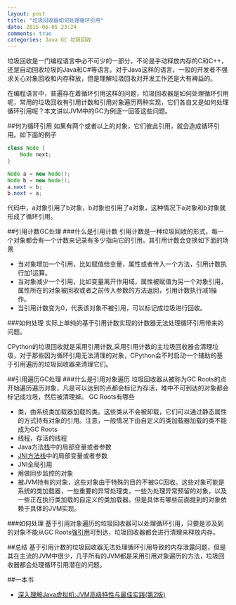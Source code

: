 ```yaml
---
layout: post
title: "垃圾回收器如何处理循环引用"
date: 2015-06-05 23:24
comments: true
categories: Java GC 垃圾回收
---
```

垃圾回收是一门编程语言中必不可少的一部分，不论是手动释放内存的C和C++，还是自动回收垃圾的Java和C#等语言。对于Java这样的语言，一般的开发者不强求关心对象回收和内存释放，但是理解垃圾回收对开发工作还是大有裨益的。
<!--more-->
在编程语言中，普遍存在着循环引用这样的问题，垃圾回收器是如何处理循环引用呢，常用的垃圾回收有引用计数和引用对象遍历两种实现，它们各自又是如何处理循环引用呢？本文讲以JVM中的GC为例逐一回答这些问题。

##何为循环引用
如果有两个或者以上的对象，它们彼此引用，就会造成循环引用。如下面的例子
```java
class Node {
	Node next;
}

Node a = new Node();
Node b = new Node();
a.next = b;
b.next = a;
```
代码中，a对象引用了b对象，b对象也引用了a对象，这种情况下a对象和b对象就形成了循环引用。

##引用计数GC处理
###什么是引用计数
引用计数是一种垃圾回收的形式，每一个对象都会有一个计数来记录有多少指向它的引用。其引用计数会变换如下面的场景

  * 当对象增加一个引用，比如赋值给变量，属性或者传入一个方法，引用计数执行加1运算。
  * 当对象减少一个引用，比如变量离开作用域，属性被赋值为另一个对象引用，属性所在的对象被回收或者之前传入参数的方法返回，引用计数执行减1操作。
  * 当引用计数变为0，代表该对象不被引用，可以标记成垃圾进行回收。

###如何处理
实际上单纯的基于引用计数实现的计数器无法处理循环引用带来的问题。

CPython的垃圾回收就是采用引用计数,采用引用计数的主垃圾回收器会清理垃圾，对于那些因为循环引用无法清理的对象，CPython会不时启动一个辅助的基于引用遍历的垃圾回收器来清理它们。

##引用遍历GC处理
###什么是引用对象遍历
垃圾回收器从被称为GC Roots的点开始遍历遍历对象，凡是可以达到的点都会标记为存活，堆中不可到达的对象都会标记成垃圾，然后被清理掉。
GC Roots有哪些

  * 类，由系统类加载器加载的类。这些类从不会被卸载，它们可以通过静态属性的方式持有对象的引用。注意，一般情况下由自定义的类加载器加载的类不能成为GC Roots
  * 线程，存活的线程
  * Java方法[栈](http://droidyue.com/blog/2014/12/07/differences-between-stack-and-heap-in-java/)中的局部变量或者参数
  * [JNI方法栈](http://droidyue.com/blog/2014/12/21/java-runtime-data-areas/)中的局部变量或者参数
  * JNI全局引用
  * 用做同步监控的对象
  * 被JVM持有的对象，这些对象由于特殊的目的不被GC回收。这些对象可能是系统的类加载器，一些重要的异常处理类，一些为处理异常预留的对象，以及一些正在执行类加载的自定义的类加载器。但是具体有哪些前面提到的对象依赖于具体的JVM实现。


###如何处理
基于引用对象遍历的垃圾回收器可以处理循环引用，只要是涉及到的对象不能从GC Roots[强引用](http://droidyue.com/blog/2014/10/12/understanding-weakreference-in-java/)可到达，垃圾回收器都会进行清理来释放内存。


##总结
基于引用计数的垃圾回收器无法处理循环引用导致的内存泄露问题，但是其在主流的JVM中很少，几乎所有的JVM都是采用引用对象遍历的方法，垃圾回收器都会处理循环引用潜在的问题。

##一本书
  * [深入理解Java虚拟机:JVM高级特性与最佳实践(第2版)](http://www.amazon.cn/gp/product/B00D2ID4PK/ref=as_li_qf_sp_asin_il_tl?ie=UTF8&camp=536&creative=3200&creativeASIN=B00D2ID4PK&linkCode=as2&tag=droidyue-23)







